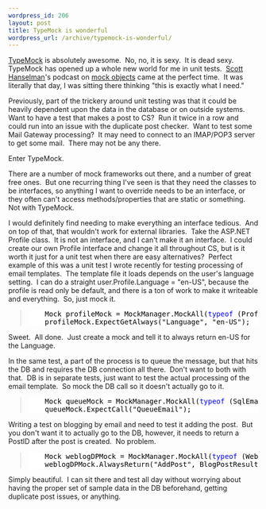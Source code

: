 ```yaml
--- 
wordpress_id: 206
layout: post
title: TypeMock is wonderful
wordpress_url: /archive/typemock-is-wonderful/
---
```


<p><a href="http://www.typemock.com/">TypeMock</a> is absolutely awesome.&nbsp; No, no, it is sexy.&nbsp; It is dead sexy.&nbsp; TypeMock has opened up a whole new world for me in unit tests.&nbsp; <a href="http://hanselman.com/blog/">Scott Hanselman</a>'s podcast on <a href="http://hanselminutes.com/default.aspx?showID=43">mock objects</a> came at the perfect time.&nbsp; It was literally that day, I was sitting there thinking "this is exactly what I need."</p> <p>Previously, part of the trickery around unit testing was that it could be heavily dependent upon the data in the database or on outside systems.&nbsp; Want to have a test that makes a post to CS?&nbsp; Run it twice in a row and could run into an issue with the duplicate post checker.&nbsp; Want to test some Mail Gateway processing?&nbsp; It may need to connect to an IMAP/POP3 server to get some mail.&nbsp; There may not be any there.</p> <p>Enter TypeMock.</p> <p>There are a number of mock frameworks out there, and a number of great free ones.&nbsp; But one recurring thing I've seen is that they need the classes to be interfaces, so anything I want to override needs to be an interface, or they often can't access methods/properties that are static or something.&nbsp; Not with TypeMock.</p> <p>I would definitely find needing to make everything an interface tedious.&nbsp; And on top of that, that wouldn't work for external libraries.&nbsp; Take the ASP.NET Profile class.&nbsp; It is not an interface, and I can't make it an interface.&nbsp; I could create our own Profile interface and change it all throughout CS, but is it worth it just for a unit test when there are easy alternatives?&nbsp; Perfect example of this was a&nbsp;unit test I wrote recently for testing processing of email templates.&nbsp; The template file it loads depends on the user's language setting.&nbsp; I can do a straight user.Profile.Language = "en-US", because the profile is read only be default, and there is a ton of work to make it writeable and everything.&nbsp; So, just mock it.</p> <blockquote> <p> <div class="wlWriterSmartContent" id="57F11A72-B0E5-49c7-9094-E3A15BD5B5E7:6a75027a-71d1-4b89-b4f1-48d80d0f5036" style="padding-right:0px;display:inline;padding-left:0px;float:none;padding-bottom:0px;margin:0px;padding-top:0px;"><pre style="background-color:White;"><div><span style="color:#000000;">    Mock profileMock </span><span style="color:#000000;">=</span><span style="color:#000000;"> MockManager.MockAll(</span><span style="color:#0000FF;">typeof</span><span style="color:#000000;"> (Profile));
    profileMock.ExpectGetAlways(</span><span style="color:#000000;">&quot;</span><span style="color:#000000;">Language</span><span style="color:#000000;">&quot;</span><span style="color:#000000;">, </span><span style="color:#000000;">&quot;</span><span style="color:#000000;">en-US</span><span style="color:#000000;">&quot;</span><span style="color:#000000;">);
</span></div></pre></div></p></blockquote>
<p>Sweet.&nbsp; All done.&nbsp; Just create a mock and tell it to always return en-US for the Language.</p>
<p>In the same test, a part of the process is to queue the message, but that hits the DB and requires the DB connection all there.&nbsp; Don't want to both with that.&nbsp; DB is in separate tests, just want to test the actual processing of the email template.&nbsp; So mock the DB call so it doesn't actually go to it.</p>
<blockquote>
<p>
<div class="wlWriterSmartContent" id="57F11A72-B0E5-49c7-9094-E3A15BD5B5E7:b0b29fce-3b9f-4b34-a747-7b59d5f995c8" style="padding-right:0px;display:inline;padding-left:0px;float:none;padding-bottom:0px;margin:0px;padding-top:0px;"><pre style="background-color:White;"><div><span style="color:#000000;">    Mock queueMock </span><span style="color:#000000;">=</span><span style="color:#000000;"> MockManager.MockAll(</span><span style="color:#0000FF;">typeof</span><span style="color:#000000;"> (SqlEmailQueueProvider));
    queueMock.ExpectCall(</span><span style="color:#000000;">&quot;</span><span style="color:#000000;">QueueEmail</span><span style="color:#000000;">&quot;</span><span style="color:#000000;">);
</span></div></pre></div></p></blockquote>
<p>Writing a test on blogging by email and need to test it adding the post.&nbsp; But you don't want it to actually go to the DB, however, it needs to return a PostID after the post is created.&nbsp; No problem.</p>
<blockquote>
<p>
<div class="wlWriterSmartContent" id="57F11A72-B0E5-49c7-9094-E3A15BD5B5E7:c801f0d5-3afd-4a8f-81eb-336d270b5d8d" style="padding-right:0px;display:inline;padding-left:0px;float:none;padding-bottom:0px;margin:0px;padding-top:0px;"><pre style="background-color:White;"><div><span style="color:#000000;">    Mock weblogDPMock </span><span style="color:#000000;">=</span><span style="color:#000000;"> MockManager.MockAll(</span><span style="color:#0000FF;">typeof</span><span style="color:#000000;"> (WeblogSqlDataProvider));
    weblogDPMock.AlwaysReturn(</span><span style="color:#000000;">&quot;</span><span style="color:#000000;">AddPost</span><span style="color:#000000;">&quot;</span><span style="color:#000000;">, BlogPostResults.Success).Args(Check.IsAny(), Check.IsAny(), </span><span style="color:#0000FF;">new</span><span style="color:#000000;"> Assign(</span><span style="color:#000000;">1</span><span style="color:#000000;">));
</span></div></pre></div></p></blockquote>
<p>Simply beautiful.&nbsp; I can sit there and test all day without worrying about having the proper set of sample data in the DB beforehand, getting duplicate post issues, or anything.</p>
         
